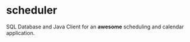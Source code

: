 scheduler
=========

SQL Database and Java Client for an **awesome** scheduling and calendar application.